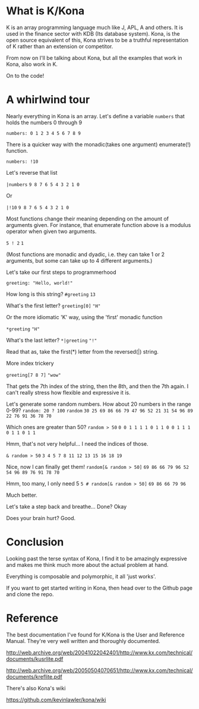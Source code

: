 # What is K/Kona

K is an array programming language much like J, APL, A and others.
It is used in the finance sector with KDB (Its database system). 
Kona, is the open source equivalent of this, Kona strives to be a truthful representation of K rather than an extension or competitor.

From now on I'll be talking about Kona, but all the examples that work in Kona, also work in K.

On to the code!

# A whirlwind tour

Nearly everything in Kona is an array. Let's define a variable `numbers` that holds the numbers 0 through 9

`numbers: 0 1 2 3 4 5 6 7 8 9`

There is a quicker way with the monadic(takes one argument) enumerate(!) function.

`numbers: !10`

Let's reverse that list

`|numbers`
`9 8 7 6 5 4 3 2 1 0`

Or

`|!10`
`9 8 7 6 5 4 3 2 1 0`


Most functions change their meaning depending on the amount of arguments given.
For instance, that enumerate function above is a modulus operator when given two arguments.

`5 ! 2`
`1`

(Most functions are monadic and dyadic, i.e. they can take 1 or 2 arguments, but some can take up to 4 different arguments.)

Let's take our first steps to programmerhood

`greeting: "Hello, world!"`

How long is this string?
`#greeting`
`13`

What's the first letter?
`greeting[0]`
`"H"`

Or the more idiomatic 'K' way, using the 'first' monadic function

`*greeting`
`"H"`

What's the last letter?
`*|greeting`
`"!"`

Read that as, take the first(*) letter from the reversed(|) string.

More index trickery

`greeting[7 8 7]`
`"wow"`

That gets the 7th index of the string, then the 8th, and then the 7th again.
I can't really stress how flexible and expressive it is.

Let's generate some random numbers. How about 20 numbers in the range 0-99?
`random: 20 ? 100`
`random`
`30 25 69 86 66 79 47 96 52 21 31 54 96 89 22 76 91 36 78 70`

Which ones are greater than 50?
`random > 50`
`0 0 1 1 1 1 0 1 1 0 0 1 1 1 0 1 1 0 1 1`

Hmm, that's not very helpful...
I need the indices of those.

`& random > 50`
`3 4 5 7 8 11 12 13 15 16 18 19`

Nice, now I can finally get them!
`random[& random > 50]`
`69 86 66 79 96 52 54 96 89 76 91 78 70`

Hmm, too many, I only need 5 
`5 # random[& random > 50]`
`69 86 66 79 96`

Much better.

Let's take a step back and breathe...
Done? Okay

Does your brain hurt? Good.

# Conclusion

Looking past the terse syntax of Kona, I find it to be amazingly expressive and makes me think much more about the actual problem at hand.

Everything is composable and polymorphic, it all 'just works'.

If you want to get started writing in Kona, then head over to the Github page and clone the repo.

# Reference

The best documentation I've found for K/Kona is the User and Reference Manual.
They're very well written and thoroughly documented.

http://web.archive.org/web/20041022042401/http://www.kx.com/technical/documents/kusrlite.pdf

http://web.archive.org/web/20050504070651/http://www.kx.com/technical/documents/kreflite.pdf

There's also Kona's wiki

https://github.com/kevinlawler/kona/wiki

